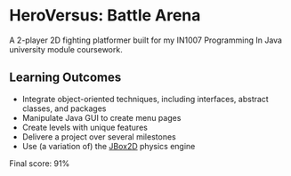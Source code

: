 # HeroVersus: Battle Arena

A 2-player 2D fighting platformer built for my IN1007 Programming In Java university module coursework.

## Learning Outcomes

* Integrate object-oriented techniques, including interfaces, abstract classes, and packages
* Manipulate Java GUI to create menu pages
* Create levels with unique features
* Delivere a project over several milestones
* Use (a variation of) the [JBox2D][engine] physics engine

Final score: 91%

[engine]: https://github.com/jbox2d/jbox2d.git

